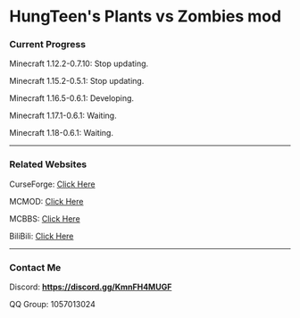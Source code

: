 # HungTeen's Plants vs Zombies mod

### Current Progress

Minecraft 1.12.2-0.7.10: Stop updating.

Minecraft 1.15.2-0.5.1: Stop updating.

Minecraft 1.16.5-0.6.1: Developing.

Minecraft 1.17.1-0.6.1: Waiting.

Minecraft 1.18-0.6.1: Waiting.

---

### Related Websites

CurseForge: [Click Here](https://www.curseforge.com/minecraft/mc-mods/hungteens-plants-vs-zombies-mod)

MCMOD: [Click Here](https://www.mcmod.cn/class/2640.html)

MCBBS: [Click Here](https://www.mcbbs.net/thread-1052460-1-1.html)

BiliBili: [Click Here](https://space.bilibili.com/362855464)

---

### Contact Me

Discord: **https://discord.gg/KmnFH4MUGF**

QQ Group: 1057013024